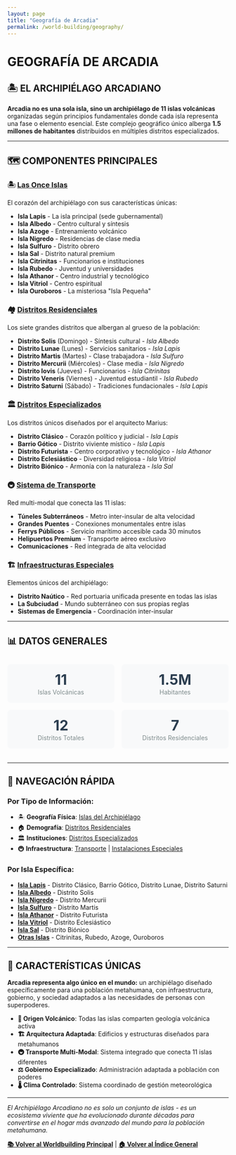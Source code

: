 ```yaml
---
layout: page
title: "Geografía de Arcadia"
permalink: /world-building/geography/
---
```


# GEOGRAFÍA DE ARCADIA

## 🏝️ **EL ARCHIPIÉLAGO ARCADIANO**

**Arcadia no es una sola isla, sino un archipiélago de 11 islas volcánicas** organizadas según principios fundamentales donde cada isla representa una fase o elemento esencial. Este complejo geográfico único alberga **1.5 millones de habitantes** distribuidos en múltiples distritos especializados.

---

## 🗺️ **COMPONENTES PRINCIPALES**

### **🏝️ [Las Once Islas](islands-overview.md)**
El corazón del archipiélago con sus características únicas:
- **Isla Lapis** - La isla principal (sede gubernamental)
- **Isla Albedo** - Centro cultural y síntesis 
- **Isla Azoge** - Entrenamiento volcánico
- **Isla Nigredo** - Residencias de clase media
- **Isla Sulfuro** - Distrito obrero
- **Isla Sal** - Distrito natural premium
- **Isla Citrinitas** - Funcionarios e instituciones
- **Isla Rubedo** - Juventud y universidades
- **Isla Athanor** - Centro industrial y tecnológico
- **Isla Vitriol** - Centro espiritual
- **Isla Ouroboros** - La misteriosa "Isla Pequeña"

### **🏘️ [Distritos Residenciales](residential-districts.md)**
Los siete grandes distritos que albergan al grueso de la población:
- **Distrito Solis** (Domingo) - Síntesis cultural - *Isla Albedo*
- **Distrito Lunae** (Lunes) - Servicios sanitarios - *Isla Lapis*
- **Distrito Martis** (Martes) - Clase trabajadora - *Isla Sulfuro*
- **Distrito Mercurii** (Miércoles) - Clase media - *Isla Nigredo*
- **Distrito Iovis** (Jueves) - Funcionarios - *Isla Citrinitas*
- **Distrito Veneris** (Viernes) - Juventud estudiantil - *Isla Rubedo*
- **Distrito Saturni** (Sábado) - Tradiciones fundacionales - *Isla Lapis*

### **🏛️ [Distritos Especializados](specialized-districts.md)**
Los distritos únicos diseñados por el arquitecto Marius:
- **Distrito Clásico** - Corazón político y judicial - *Isla Lapis*
- **Barrio Gótico** - Distrito viviente místico - *Isla Lapis*
- **Distrito Futurista** - Centro corporativo y tecnológico - *Isla Athanor*
- **Distrito Eclesiástico** - Diversidad religiosa - *Isla Vitriol*
- **Distrito Biónico** - Armonía con la naturaleza - *Isla Sal*

### **🚇 [Sistema de Transporte](transportation.md)**
Red multi-modal que conecta las 11 islas:
- **Túneles Subterráneos** - Metro inter-insular de alta velocidad
- **Grandes Puentes** - Conexiones monumentales entre islas
- **Ferrys Públicos** - Servicio marítimo accesible cada 30 minutos
- **Helipuertos Premium** - Transporte aéreo exclusivo
- **Comunicaciones** - Red integrada de alta velocidad

### **🏗️ [Infraestructuras Especiales](infrastructure.md)**
Elementos únicos del archipiélago:
- **Distrito Naútico** - Red portuaria unificada presente en todas las islas
- **La Subciudad** - Mundo subterráneo con sus propias reglas
- **Sistemas de Emergencia** - Coordinación inter-insular

---

## 📊 **DATOS GENERALES**

<div class="stats-grid" style="display: grid; grid-template-columns: repeat(auto-fit, minmax(200px, 1fr)); gap: 1rem; margin: 2rem 0;">
<div class="stat-card" style="background: #f8f9fa; padding: 1rem; border-radius: 8px; text-align: center;">
<span class="stat-number" style="display: block; font-size: 2rem; font-weight: bold; color: #2c3e50;">11</span>
<span class="stat-label" style="color: #7f8c8d;">Islas Volcánicas</span>
</div>

<div class="stat-card" style="background: #f8f9fa; padding: 1rem; border-radius: 8px; text-align: center;">
<span class="stat-number" style="display: block; font-size: 2rem; font-weight: bold; color: #2c3e50;">1.5M</span>
<span class="stat-label" style="color: #7f8c8d;">Habitantes</span>
</div>

<div class="stat-card" style="background: #f8f9fa; padding: 1rem; border-radius: 8px; text-align: center;">
<span class="stat-number" style="display: block; font-size: 2rem; font-weight: bold; color: #2c3e50;">12</span>
<span class="stat-label" style="color: #7f8c8d;">Distritos Totales</span>
</div>

<div class="stat-card" style="background: #f8f9fa; padding: 1rem; border-radius: 8px; text-align: center;">
<span class="stat-number" style="display: block; font-size: 2rem; font-weight: bold; color: #2c3e50;">7</span>
<span class="stat-label" style="color: #7f8c8d;">Distritos Residenciales</span>
</div>
</div>

---

## 🧭 **NAVEGACIÓN RÁPIDA**

### **Por Tipo de Información:**
- 🏝️ **Geografía Física**: [Islas del Archipiélago](islands-overview.md)
- 🏠 **Demografía**: [Distritos Residenciales](residential-districts.md)
- 🏛️ **Instituciones**: [Distritos Especializados](specialized-districts.md)
- 🚇 **Infraestructura**: [Transporte](transportation.md) | [Instalaciones Especiales](infrastructure.md)

### **Por Isla Específica:**
- **[Isla Lapis](specialized-districts.md#isla-lapis)** - Distrito Clásico, Barrio Gótico, Distrito Lunae, Distrito Saturni
- **[Isla Albedo](residential-districts.md#distrito-solis)** - Distrito Solis
- **[Isla Nigredo](residential-districts.md#distrito-mercurii)** - Distrito Mercurii
- **[Isla Sulfuro](residential-districts.md#distrito-martis)** - Distrito Martis
- **[Isla Athanor](specialized-districts.md#distrito-futurista)** - Distrito Futurista
- **[Isla Vitriol](specialized-districts.md#distrito-eclesiastico)** - Distrito Eclesiástico
- **[Isla Sal](specialized-districts.md#distrito-bionico)** - Distrito Biónico
- **[Otras Islas](islands-overview.md)** - Citrinitas, Rubedo, Azoge, Ouroboros

---

## 🌟 **CARACTERÍSTICAS ÚNICAS**

**Arcadia representa algo único en el mundo:** un archipiélago diseñado específicamente para una población metahumana, con infraestructura, gobierno, y sociedad adaptados a las necesidades de personas con superpoderes.

- **🌋 Origen Volcánico**: Todas las islas comparten geología volcánica activa
- **🏗️ Arquitectura Adaptada**: Edificios y estructuras diseñados para metahumanos
- **🚇 Transporte Multi-Modal**: Sistema integrado que conecta 11 islas diferentes
- **⚖️ Gobierno Especializado**: Administración adaptada a población con poderes
- **🌡️ Clima Controlado**: Sistema coordinado de gestión meteorológica

---

*El Archipiélago Arcadiano no es solo un conjunto de islas - es un ecosistema viviente que ha evolucionado durante décadas para convertirse en el hogar más avanzado del mundo para la población metahumana.*

**[📚 Volver al Worldbuilding Principal](../index.md)** | **[🏠 Volver al Índice General](../../index.md)**